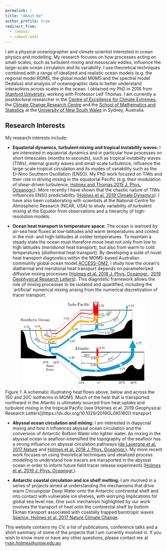 ```yaml
---
permalink: /
title: "About me"
author_profile: true
redirect_from: 
  - /about/
  - /about.html
---
```


I am a physical oceanographer and climate scientist interested in
ocean physics and modelling. My research focuses on how processes
acting on small-scales, such as turbulent mixing and mesoscale eddies,
influence the large-scale ocean circulation and its variability. I use
theoretical techniques combined with a range of idealized and
realistic ocean models (e.g. the regional model ROMS, the global model
MOM5 and the spectral model Dedalus) and analysis of oceanographic
data to better understand interactions across scales in the ocean. I
obtained my PhD in 2016 from [Stanford
University](https://www.stanford.edu/), working with Professor Leif
Thomas. I am currently a postdoctoral researcher in the [Centre of
Excellence for Climate Extremes](http://climateextremes.org.au/), the
[Climate Change Research Centre](http://www.ccrc.unsw.edu.au/) and the
[School of Mathematics and
Statistics](https://www.maths.unsw.edu.au/about/applied-mathematics)
at the [University of New South Wales](https://www.unsw.edu.au/) in
Sydney, Australia.

## Research Interests

My research interests include:

* **Equatorial dynamics, turbulent mixing and tropical instability
waves:** I am interested in equatorial dynamics and in particular how
processes on short timescales (months to seconds), such as tropical
instability waves (TIWs), internal gravity waves and small-scale
turbulence, influence the large-scale tropical circulation and its
modes of variability such as the El-Nino Southern Oscillation
(ENSO). My PhD work focused on TIWs and their role in driving mixing
in the equatorial Pacific (e.g. their modulation of shear-driven
turbulence, [Holmes and Thomas 2015
J. Phys. Oceanogr.](http://dx.doi.org/10.1175/JPO-D-14-0209.1)). More
recently I have shown that the chaotic nature of TIWs influences ENSO
predictability ([Holmes et al. 2019 Climate
Dynamics](https://doi.org/10.1007/s00382-018-4217-0)). I have also
been collaborating with scientists at the National Centre for
Atmospheric Research (NCAR, USA) to study variability of turbulent
mixing at the Equator from observations and a hierarchy of
high-resolution models.

* **Ocean heat transport in temperature space:** The ocean is warmed by
air-sea heat fluxes at low-latitudes and warm temperatures and cooled
in the mid- and high-latitudes at colder temperatures. To maintain a
steady state the ocean must therefore move heat not only from low to
high latitudes (*meridional* heat transport), but also from warm to
cold temperatures (*diathermal* heat transport). By developing a suite
of novel heat transport diagnostics within the MOM5-based Australian
community global ocean model
[ACCESS-OM2](http://cosima.org.au/index.php/models/access-om2/), I
study how the ocean's diathermal and meridional heat transport depends
on parameterized diffusive mixing processes ([Holmes et al. 2018
J. Phys. Oceanogr.](https://doi.org/10.1175/JPO-D-18-0098.1), [2019
Geophysical Research
Letters](https://dx.doi.org/10.1029/2019GL085160)). This diagnostic
framework allows the role of mixing processes to be isolated and
quantified, including the `artificial' numerical mixing arising from
the numerical discretization of tracer transport.

<p align="center">
  <img src="/files/SectionSchematic_v14.pdf" alt="Heat Transport Schematic" style="width:80%;
  text-align:center"/>
<figcaption> Figure 1: A schematic illustrating heat flows above,
below and across the 15C and 20C isotherms in MOM5. Much of the heat
that is transported northward in the Atlantic is ultimately sourced
from heat uptake and turbulent mixing in the tropical Pacific (see
[Holmes et al. 2019 Geophysical Research
Letters](https://dx.doi.org/10.1029/2019GL085160)) transport
</figcaption>
</p>

* **Abyssal ocean circulation and mixing:** I am interested in
diapycnal mixing and how it influences abyssal ocean circulation and
the conversion of Antarctic Bottom Water into lighter water. As mixing
in the abyssal ocean is seafloor-intensified the topography of the
seafloor has a strong influence on abyssal circulation pathways ([de
Lavergne et al. 2017 Nature](http://dx.doi.org/10.1038/nature24472)
and [Holmes et al. 2018
J. Phys. Oceanogr.](https://doi.org/10.1175/JPO-D-17-0141.1)). My more
recent work focuses on using theoretical techniques and idealized
process modelling to understand how tracers are transported in the
abyssal ocean in order to inform future field tracer release
experiments ([Holmes et al. 2019
J. Phys. Oceanogr.](https://doi.org/10.1175/JPO-D-19-0006.1)).

* **Antarctic coastal circulation and ice shelf melting:** I am
involved in a series of projects aimed at understanding the mechanisms
that drive warm Circumpolar Deep Water onto the Antarctic continental
shelf and into contact with vulnerable ice shelves, with worrying
implications for global sea level rise. One such mechanism highlighted
by our work involves the transport of heat onto the continental shelf
by bottom Ekman transport associated with coastally trapped barotropic
waves [Spence, Holmes et al. 2017 Nature Climate
Change](http://dx.doi.org/10.1038/nclimate3335).

This website contains my CV, a list of publications, conference talks
and a short summary of some of the projects that I am currently
involved in.  If you wish to know more or have any other questions,
please contact me at
[ryan.holmes@unsw.edu.au](mailto:ryan.holmes@unsw.edu.au)

